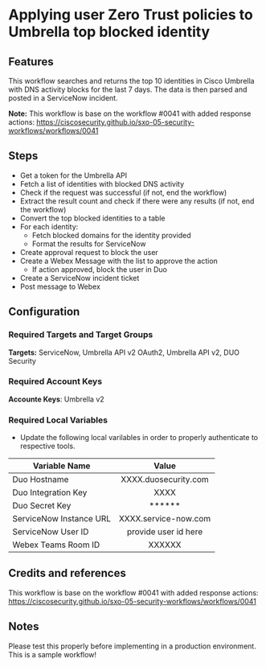# Applying user Zero Trust policies to Umbrella top blocked identity

## Features
This workflow searches and returns the top 10 identities in Cisco Umbrella with DNS activity blocks for the last 7 days. The data is then parsed and posted in a ServiceNow incident.

**Note:** This workflow is base on the workflow #0041 with added response actions: https://ciscosecurity.github.io/sxo-05-security-workflows/workflows/0041

## Steps

* Get a token for the Umbrella API
* Fetch a list of identities with blocked DNS activity
* Check if the request was successful (if not, end the workflow)
* Extract the result count and check if there were any results (if not, end the workflow)
* Convert the top blocked identities to a table
* For each identity:
  * Fetch blocked domains for the identity provided
  * Format the results for ServiceNow
* Create approval request to block the user
* Create a Webex Message with the list to approve the action
  * If action approved, block the user in Duo
* Create a ServiceNow incident ticket
* Post message to Webex

## Configuration

### Required Targets and Target Groups
**Targets:** ServiceNow, Umbrella API v2 OAuth2, Umbrella API v2, DUO Security

### Required Account Keys
**Accounte Keys**: Umbrella v2

### Required Local Variables
* Update the following local varilables in order to properly authenticate to respective tools.
 
| Variable Name | Value|
|---|:---:|
| Duo Hostname | XXXX.duosecurity.com |
| Duo Integration Key | XXXX |
| Duo Secret Key | ****** |
| ServiceNow Instance URL | XXXX.service-now.com |
| ServiceNow User ID | provide user id here |
| Webex Teams Room ID | XXXXXX |

## Credits and references

This workflow is base on the workflow #0041 with added response actions: https://ciscosecurity.github.io/sxo-05-security-workflows/workflows/0041

## Notes

Please test this properly before implementing in a production environment. This is a sample workflow!
